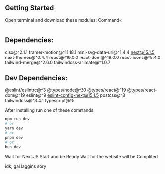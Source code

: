 ## Getting Started

Open terminal and download these modules:
Command-: 

```npm install clsx@^2.1.1 framer-motion@^11.18.1 mini-svg-data-uri@^1.4.4 next@15.1.5 next-themes@^0.4.4 react@^19.0.0 react-dom@^19.0.0 react-icons@^5.4.0 tailwind-merge@^2.6.0 tailwindcss-animate@^1.0.7 @eslint/eslintrc@^3 @types/node@^20 @types/react@^19 @types/react-dom@^19 eslint@^9 eslint-config-next@15.1.5 postcss@^8 tailwindcss@^3.4.1 typescript@^5
```
## Dependencies:
clsx@^2.1.1
framer-motion@^11.18.1
mini-svg-data-uri@^1.4.4
next@15.1.5
next-themes@^0.4.4
react@^19.0.0
react-dom@^19.0.0
react-icons@^5.4.0
tailwind-merge@^2.6.0
tailwindcss-animate@^1.0.7

## Dev Dependencies:
@eslint/eslintrc@^3
@types/node@^20
@types/react@^19
@types/react-dom@^19
eslint@^9
eslint-config-next@15.1.5
postcss@^8
tailwindcss@^3.4.1
typescript@^5


After installing run one of these commands:
```bash
npm run dev
# or
yarn dev
# or
pnpm dev
# or
bun dev
```


Wait for Next.JS 
Start and be Ready
Wait for the website will be Complited

idk, gal laggins sory